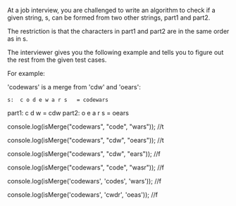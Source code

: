 At a job interview, you are challenged to write an algorithm to check if a given string, s, can be formed from two other strings, part1 and part2.

The restriction is that the characters in part1 and part2 are in the same order as in s.

The interviewer gives you the following example and tells you to figure out the rest from the given test cases.

For example:

'codewars' is a merge from 'cdw' and 'oears':

    s:  c o d e w a r s   = codewars
part1:  c   d   w         = cdw
part2:    o   e   a r s   = oears


console.log(isMerge("codewars", "code", "wars")); //t

console.log(isMerge("codewars", "cdw", "oears")); //t

console.log(isMerge("codewars", "cdw", "ears")); //f

console.log(isMerge("codewars", "code", "wasr")); //f

console.log(isMerge('codewars', 'codes', 'wars')); //f

console.log(isMerge('codewars', 'cwdr', 'oeas')); //f
